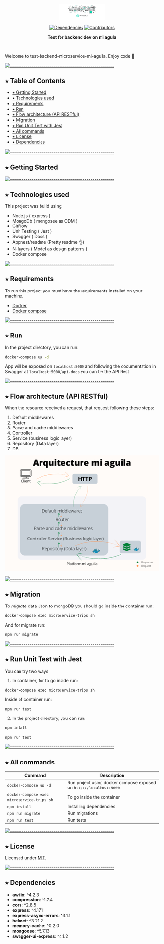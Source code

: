 <p align="center">
  <img src="https://raw.githubusercontent.com/javiermendozain/test-backend-microservice-mi-aguila/master/header-mi-aguila.png" alt="Logo" width="150" height="auto" />
</p>

<p align="center">
		<a href="https://david-dm.org/javiermendozain/test-backend-microservice-mi-aguila"><img alt="Dependencies" src="https://img.shields.io/david/javiermendozain/test-backend-microservice-mi-aguila.svg" height="20"/></a>
<a href="https://github.com/javiermendozain/test-backend-microservice-mi-aguila/graphs/contributors"><img alt="Contributors" src="https://img.shields.io/github/contributors/javiermendozain/test-backend-microservice-mi-aguila.svg" height="20"/></a>
	</p>

<p align="center">
  <b>Test for backend dev on mi agula</b></br>
  <sub><sub>
</p>

<br />

Welcome to test-backend-microservice-mi-aguila.
Enjoy code 💪

<!-- Content Table -->

[![-----------------------------------------------------](https://raw.githubusercontent.com/andreasbm/readme/master/assets/lines/colored.png)](#table-of-contents)

## ⭑ Table of Contents

- [⭑ Getting Started](#-getting-started)
- [⭑ Technologies used](#-technologies-used)
- [⭑ Requirements](#-requirements)
- [⭑ Run](#-run)
- [⭑ Flow architecture (API RESTful)](#-flow-architecture-api-restful)
- [⭑ Migration](#-migration)
- [⭑ Run Unit Test with Jest](#-run-unit-test-with-jest)
- [⭑ All commands](#-all-commands)
- [⭑ License](#-license)
- [⭑ Dependencies](#-dependencies)

<!-- Getting started  -->

[![-----------------------------------------------------](https://raw.githubusercontent.com/andreasbm/readme/master/assets/lines/colored.png)](#getting-started)

## ⭑ Getting Started

[![-----------------------------------------------------](https://raw.githubusercontent.com/andreasbm/readme/master/assets/lines/colored.png)](#technologies-used)

## ⭑ Technologies used

This project was build using:

- Node.js ( express )
- MongoDb ( mongosee as ODM )
- GitFlow
- Unit Testing ( Jest )
- Swagger ( Docs )
- Appnest/readme (Pretty readme 👌)
- N-layers ( Model as design patterns )
- Docker compose

[![-----------------------------------------------------](https://raw.githubusercontent.com/andreasbm/readme/master/assets/lines/colored.png)](#requirements)

## ⭑ Requirements

To run this project you must have the requirements installed on your machine.

- [ Docker ](https://docs.docker.com/get-docker/)
- [Docker compose](https://docs.docker.com/compose/install/)

[![-----------------------------------------------------](https://raw.githubusercontent.com/andreasbm/readme/master/assets/lines/colored.png)](#run)

## ⭑ Run

In the project directory, you can run:

```sh
docker-compose up -d
```

App will be exposed on `localhost:5000` and following the documentation in Swagger at `localhost:5000/api-docs` you can try the API Rest

[![-----------------------------------------------------](https://raw.githubusercontent.com/andreasbm/readme/master/assets/lines/colored.png)](#flow-architecture-api-restful)

## ⭑ Flow architecture (API RESTful)

When the resource received a request, that request following these steps:

1. Default middlewares
2. Router
3. Parse and cache middlewares
4. Controller
5. Service (business logic layer)
6. Repository (Data layer)
7. DB

![arquitecture mi aguila](https://raw.githubusercontent.com/javiermendozain/test-backend-microservice-mi-aguila/master/arquitecture.png)

[![-----------------------------------------------------](https://raw.githubusercontent.com/andreasbm/readme/master/assets/lines/colored.png)](#migration)

## ⭑ Migration

To _migrate_ data Json to mongoDB you should go inside the container run:

```sh
docker-compose exec microservice-trips sh
```

And for migrate run:

```sh
npm run migrate
```

[![-----------------------------------------------------](https://raw.githubusercontent.com/andreasbm/readme/master/assets/lines/colored.png)](#run-unit-test-with-jest)

## ⭑ Run Unit Test with Jest

You can try two ways

1.  In container, for to go inside run:

```sh
docker-compose exec microservice-trips sh
```

Inside of container run:

```sh
npm run test
```

2. In the project directory, you can run:

```sh
npm intall
```

```sh
npm run test
```

[![-----------------------------------------------------](https://raw.githubusercontent.com/andreasbm/readme/master/assets/lines/colored.png)](#all-commands)

## ⭑ All commands

| Command                                     | Description                                                         |
| ------------------------------------------- | ------------------------------------------------------------------- |
| `docker-compose up -d`                      | Run project using docker compose exposed on `http://localhost:5000` |
| `docker-compose exec microservice-trips sh` | To go inside the container                                          |
| `npm install`                               | Installing dependencies                                             |
| `npm run migrate`                           | Run migrations                                                      |
| `npm run test`                              | Run tests                                                           |

[![-----------------------------------------------------](https://raw.githubusercontent.com/andreasbm/readme/master/assets/lines/colored.png)](#license)

## ⭑ License

Licensed under [MIT](https://opensource.org/licenses/MIT).

[![-----------------------------------------------------](https://raw.githubusercontent.com/andreasbm/readme/master/assets/lines/colored.png)](#dependencies)

## ⭑ Dependencies

- **awilix**: ^4.2.3
- **compression**: ^1.7.4
- **cors**: ^2.8.5
- **express**: ^4.17.1
- **express-async-errors**: ^3.1.1
- **helmet**: ^3.21.2
- **memory-cache**: ^0.2.0
- **mongoose**: ^5.7.13
- **swagger-ui-express**: ^4.1.2
